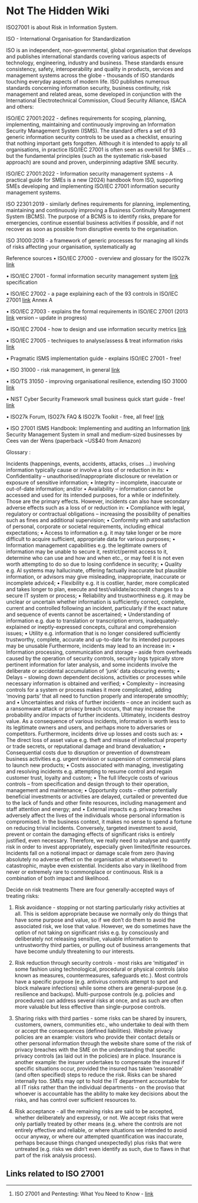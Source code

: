 # Not The Hidden Wiki

ISO27001 is about Risk in Information System.

ISO - International Organisation for Standardization

ISO is an independent, non-governmental, global organisation that develops and publishes international standards covering various aspects of technology,
engineering, industry and business. These standards ensure consistency, safety, interoperability and quality in products, services and management systems across
the globe - thousands of ISO standards touching everyday aspects of modern life.
ISO publishes numerous standards concerning information security, business continuity, risk management and related areas, some developed in conjunction with
the International Electrotechnical Commission, Cloud Security Alliance, ISACA and others:

ISO/IEC 27001:2022 - defines requirements for scoping, planning, implementing, maintaining and continuously improving an Information Security Management
System (ISMS). The standard offers a set of 93 generic information security controls to be used as a checklist, ensuring that nothing important gets
forgotten. Although it is intended to apply to all organisations, in practice ISO/IEC 27001 is often seen as overkill for SMEs … but the fundamental principles (such
as the systematic risk-based approach) are sound and proven, underpinning adaptive SME security.

ISO/IEC 27001:2022 - Information security management systems - A practical guide for SMEs is a new (2024) handbook from ISO, supporting SMEs developing and
implementing ISO/IEC 27001 information security management systems.

ISO 22301:2019 - similarly defines requirements for planning, implementing, maintaining and continuously improving a Business Continuity Management System
(BCMS). The purpose of a BCMS is to identify risks, prepare for emergencies, continue essential business activities if possible, and if not recover as soon as possible
from disruptive events to the organisation.

ISO 31000:2018 - a framework of generic processes for managing all kinds of risks affecting your organisation, systematically ag


Reference sources
• ISO/IEC 27000 - overview and glossary for the ISO27k  [link](https://www.hackerone.com/security-compliance/iso-27001-pentesting)

• ISO/IEC 27001 - formal information security management system [link](https://www.hackerone.com/security-compliance/iso-27001-pentesting)
specification

• ISO/IEC 27002 - a page explaining each of the 93 controls in ISO/IEC 27001 [link](https://www.hackerone.com/security-compliance/iso-27001-pentesting)
Annex A

• ISO/IEC 27003 - explains the formal requirements in ISO/IEC 27001 (2013 [link](https://www.hackerone.com/security-compliance/iso-27001-pentesting)
version – update in progress)

• ISO/IEC 27004 - how to design and use information security metrics [link](https://www.hackerone.com/security-compliance/iso-27001-pentesting)

• ISO/IEC 27005 - techniques to analyse/assess & treat information risks [link](https://www.hackerone.com/security-compliance/iso-27001-pentesting)

• Pragmatic ISMS implementation guide - explains ISO/IEC 27001 - free!

• ISO 31000 - risk management, in general [link](https://www.hackerone.com/security-compliance/iso-27001-pentesting)

• ISO/TS 31050 - improving organisational resilience, extending ISO 31000 [link](https://www.hackerone.com/security-compliance/iso-27001-pentesting)

• NIST Cyber Security Framework small business quick start guide - free! [link](https://www.hackerone.com/security-compliance/iso-27001-pentesting)

• ISO27k Forum, ISO27k FAQ & ISO27k Toolkit - free, all free! [link](https://www.hackerone.com/security-compliance/iso-27001-pentesting)

• ISO 27001 ISMS Handbook: Implementing and auditing an Information [link](  )
Security Management System in small and medium-sized businesses by
Cees van der Wens (paperback ~US$40 from Amazon)

Glossary :

Incidents (happenings, events, accidents, attacks, crises …) involving information typically cause or involve a loss of or reduction in its:
• Confidentiality – unauthorised/inappropriate disclosure or revelation or exposure of sensitive information;
• Integrity – incomplete, inaccurate or out-of-date information; and/or
• Availability – information cannot be accessed and used for its intended purposes, for a while or indefinitely.
Those are the primary effects. However, incidents can also have secondary adverse effects such as a loss of or reduction in:
• Compliance with legal, regulatory or contractual obligations – increasing the possibility of penalties such as fines and additional supervision;
• Conformity with and satisfaction of personal, corporate or societal requirements, including ethical expectations;
• Access to information e.g. it may take longer or be more difficult to acquire sufficient, appropriate data for various purposes;
• Information management capabilities e.g. the legitimate owners of information may be unable to secure it, restrict/permit access to it, determine who can
use and how and when etc., or may feel it is not even worth attempting to do so due to losing confidence in security;
• Quality e.g. AI systems may hallucinate, offering factually inaccurate but plausible information, or advisors may give misleading, inappropriate, inaccurate or
incomplete advice4;
• Flexibility e.g. it is costlier, harder, more complicated and takes longer to plan, execute and test/validate/accredit changes to a secure IT system or process;
• Reliability and trustworthiness e.g. it may be unclear or uncertain whether information is sufficiently correct, complete, current and controlled following an
incident, particularly if the exact nature and sequence of events cannot be ascertained;
• Understanding of information e.g. due to translation or transcription errors, inadequately-explained or ineptly-expressed concepts, cultural and
comprehension issues;
• Utility e.g. information that is no longer considered sufficiently trustworthy, complete, accurate and up-to-date for its intended purposes may be unusable
Furthermore, incidents may lead to an increase in:
• Information processing, communication and storage – aside from overheads caused by the operation of security controls, security logs typically store
pertinent information for later analysis, and some incidents involve the deliberate or accidental accumulation of ‘junk’ data obscuring events;
• Delays – slowing down dependent decisions, activities or processes while necessary information is obtained and verified;
• Complexity – increasing controls for a system or process makes it more complicated, adding ‘moving parts’ that all need to function properly and interoperate
smoothly; and
• Uncertainties and risks of further incidents – once an incident such as a ransomware attack or privacy breach occurs, that may increase the probability and/or
impacts of further incidents.
Ultimately, incidents destroy value. As a consequence of various incidents, information is worth less to its legitimate owners and users, and perhaps more to
adversaries or competitors. Furthermore, incidents drive up losses and costs such as:
• The direct loss of asset value e.g. theft and misuse of intellectual property or trade secrets, or reputational damage and brand devaluation;
• Consequential costs due to disruption or prevention of downstream business activities e.g. urgent revision or suspension of commercial plans to launch new
products;
• Costs associated with managing, investigating and resolving incidents e.g. attempting to resume control and regain customer trust, loyalty and custom;
• The full lifecycle costs of various controls – from specification and design through to their operation, management and maintenance;
• Opportunity costs – other potentially beneficial investments or activities are delayed, curtailed or prevented due to the lack of funds and other finite resources,
including management and staff attention and energy; and
• External impacts e.g. privacy breaches adversely affect the lives of the individuals whose personal information is compromised.
In the business context, it makes no sense to spend a fortune on reducing trivial incidents. Conversely, targeted investment to avoid, prevent or contain the
damaging effects of significant risks is entirely justified, even necessary. Therefore, we really need to analyse and quantify risk in order to invest appropriately,
especially given limited/finite resources.
Incidents fall on a notional impact or damage scale from zero (having absolutely no adverse effect on the organisation at whatsoever) to catastrophic, maybe even
existential. Incidents also vary in likelihood from never or extremely rare to commonplace or continuous. Risk is a combination of both impact and likelihood.

Decide on risk treatments
There are four generally-accepted ways of treating risks:
1. Risk avoidance - stopping or not starting particularly risky activities at all. This is seldom appropriate because we normally only do things that have some
purpose and value, so if we don’t do them to avoid the associated risk, we lose that value. However, we do sometimes have the option of not taking on
significant risks e.g. by consciously and deliberately not releasing sensitive, valuable information to untrustworthy third parties, or pulling out of business
arrangements that have become unduly threatening to our interests. 

2. Risk reduction through security controls - most risks are ‘mitigated’ in some fashion using technological, procedural or physical controls (also known as
measures, countermeasures, safeguards etc.). Most controls have a specific purpose (e.g. antivirus controls attempt to spot and block malware infections)
while some others are general-purpose (e.g. resilience and backups). Multi-purpose controls (e.g. policies and procedures) can address several risks at
once, and as such are often more valuable but less effective than single-purpose controls.

3. Sharing risks with third parties - some risks can be shared by insurers, customers, owners, communities etc., who undertake to deal with them or accept
the consequences (defined liabilities). Website privacy policies are an example: visitors who provide their contact details or other personal information
through the website share some of the risk of privacy breaches with the SME on the understanding that specific privacy controls (as laid out in the policies)
are in place. Insurance is another example: the insurer undertakes to compensate the insured if specific situations occur, provided the insured has taken
‘reasonable’ (and often specified) steps to reduce the risk. Risks can be shared internally too. SMEs may opt to hold the IT department accountable for all
IT risks rather than the individual departments - on the proviso that whoever is accountable has the ability to make key decisions about the risks, and has
control over sufficient resources to.

4. Risk acceptance - all the remaining risks are said to be accepted, whether deliberately and expressly, or not. We accept risks that were only partially
treated by other means (e.g. where the controls are not entirely effective and reliable, or where situations we intended to avoid occur anyway, or where
our attempted quantification was inaccurate, perhaps because things changed unexpectedly) plus risks that were untreated (e.g. risks we didn’t even
identify as such, due to flaws in that part of the risk analysis process). 

## Links related to ISO 27001
-----

1. ISO 27001 and Pentesting: What You Need to Know - [link](https://www.hackerone.com/security-compliance/iso-27001-pentesting)
